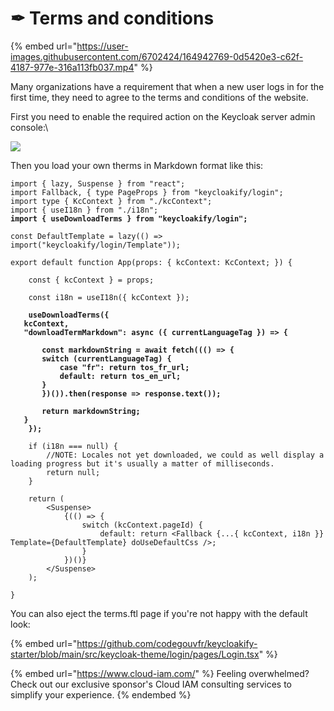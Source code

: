 # ✒ Terms and conditions

{% embed url="https://user-images.githubusercontent.com/6702424/164942769-0d5420e3-c62f-4187-977e-316a113fb037.mp4" %}

Many organizations have a requirement that when a new user logs in for the first time, they need to agree to the terms and conditions of the website.

First you need to enable the required action on the Keycloak server admin console:\


![](https://user-images.githubusercontent.com/6702424/114280501-dad2e600-9a39-11eb-9c39-a225572dd38a.png)

Then you load your own therms in Markdown format like this: &#x20;

<pre class="language-tsx" data-title="KcApp.tsx"><code class="lang-tsx">import { lazy, Suspense } from "react";
import Fallback, { type PageProps } from "keycloakify/login";
import type { KcContext } from "./kcContext";
import { useI18n } from "./i18n";
<strong>import { useDownloadTerms } from "keycloakify/login";
</strong>
const DefaultTemplate = lazy(() => import("keycloakify/login/Template"));

export default function App(props: { kcContext: KcContext; }) {

    const { kcContext } = props;

    const i18n = useI18n({ kcContext });
    
<strong>    useDownloadTerms({
</strong><strong>	kcContext,
</strong><strong>	"downloadTermMarkdown": async ({ currentLanguageTag }) => {
</strong><strong>
</strong><strong>	    const markdownString = await fetch((() => {
</strong><strong>		switch (currentLanguageTag) {
</strong><strong>			case "fr": return tos_fr_url;
</strong><strong>			default: return tos_en_url;
</strong><strong>		}
</strong><strong>	    })()).then(response => response.text());
</strong><strong>
</strong><strong>	    return markdownString;
</strong><strong>	}
</strong><strong>    });
</strong>
    if (i18n === null) {
        //NOTE: Locales not yet downloaded, we could as well display a loading progress but it's usually a matter of milliseconds.
        return null;
    }

    return (
        &#x3C;Suspense>
            {(() => {
                switch (kcContext.pageId) {
                    default: return &#x3C;Fallback {...{ kcContext, i18n }} Template={DefaultTemplate} doUseDefaultCss />;      
                }
            })()}
        &#x3C;/Suspense>
    );

}
</code></pre>

You can also eject the terms.ftl page if you're not happy with the default look: &#x20;

{% embed url="https://github.com/codegouvfr/keycloakify-starter/blob/main/src/keycloak-theme/login/pages/Login.tsx" %}

{% embed url="https://www.cloud-iam.com/" %}
Feeling overwhelmed? Check out our exclusive sponsor's Cloud IAM consulting services to simplify your experience.
{% endembed %}
